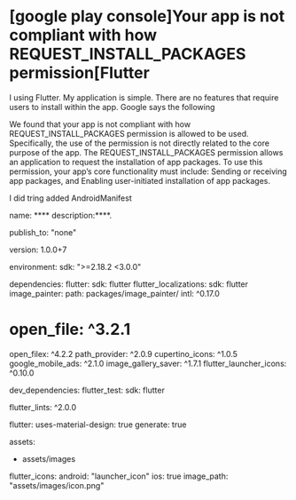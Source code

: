 
# [google play console]Your app is not compliant with how REQUEST_INSTALL_PACKAGES permission[Flutter

I using Flutter.
My application is simple.
There are no features that require users to install within the app.
Google says the following

We found that your app is not compliant with how
REQUEST_INSTALL_PACKAGES permission is allowed to be used.
Specifically, the use of the permission is not directly related to the
core purpose of the app.
The REQUEST_INSTALL_PACKAGES permission allows an application to
request the installation of app packages.​​ To use this permission,
your app’s core functionality must include:
Sending or receiving app packages, and Enabling user-initiated
installation of app packages.


I did tring
added AndroidManifest

<uses-permission android:name="android.permission.REQUEST_INSTALL_PACKAGES" tools:node="remove" />

name: ****
description:****.

publish_to: "none"

version: 1.0.0+7

environment:
  sdk: ">=2.18.2 <3.0.0"

dependencies:
  flutter:
    sdk: flutter
  flutter_localizations:
    sdk: flutter
  image_painter:
    path: packages/image_painter/
  intl: ^0.17.0
  # open_file: ^3.2.1
  open_filex: ^4.2.2
  path_provider: ^2.0.9
  cupertino_icons: ^1.0.5
  google_mobile_ads: ^2.1.0
  image_gallery_saver: ^1.7.1
  flutter_launcher_icons: ^0.10.0

dev_dependencies:
  flutter_test:
    sdk: flutter

  flutter_lints: ^2.0.0

flutter:
  uses-material-design: true
  generate: true

assets:
  - assets/images

flutter_icons:
  android: "launcher_icon"
  ios: true
  image_path: "assets/images/icon.png"



        
